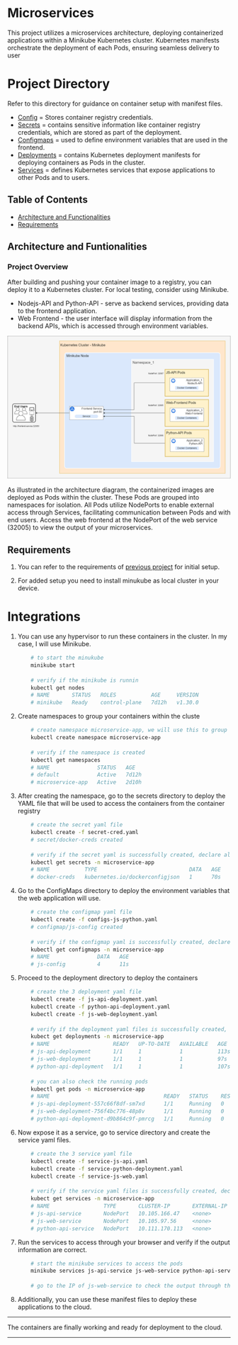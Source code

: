 # Microservices
This project utilizes a microservices architecture, deploying containerized applications within a Minikube Kubernetes cluster. Kubernetes manifests orchestrate the deployment of each Pods, ensuring seamless delivery to user

# Project Directory
Refer to this directory for guidance on container setup with manifest files.

- [Config](./config-json) = Stores container registry credentials.
- [Secrets](./secrets) = contains sensitive information like container registry credentials, which are stored as part of the deployment.
- [Configmaps](./configmaps) = used to define environment variables that are used in the frontend.
- [Deployments](./deployments) = contains Kubernetes deployment manifests for deploying containers as Pods in the cluster.
- [Services](./services) = defines Kubernetes services that expose applications to other Pods and to users.

## Table of Contents
* [Architecture and Functionalities](#architecture-and-funtionalities)
* [Requirements](#requirements)


## Architecture and Funtionalities

### Project Overview

After building and pushing your container image to a registry, you can deploy it to a Kubernetes cluster. For local testing, consider using Minikube.

* Nodejs-API and Python-API - serve as backend services, providing data to the frontend application.
* Web Frontend - the user interface will display information from the backend APIs, which is accessed through environment variables.

![Minikube Architecture](architecture/Minikube-Architecture.png)

As illustrated in the architecture diagram, the containerized images are deployed as Pods within the cluster. These Pods are grouped into namespaces for isolation. All Pods utilize NodePorts to enable external access through Services, facilitating communication between Pods and with end users. Access the web frontend at the NodePort of the web service (32005) to view the output of your microservices.

## Requirements

1. You can refer to the requirements of [previous project](./Dockerization) for initial setup. 

2. For added setup you need to install minukube as local cluster in your device.








# Integrations



1. You can use any hypervisor to run these containers in the cluster. In my case, I will use Minikube.

    ```bash
        # to start the minukube
        minikube start

        # verify if the minikube is runnin
        kubectl get nodes
        # NAME       STATUS   ROLES           AGE     VERSION
        # minikube   Ready    control-plane   7d12h   v1.30.0
    ```

2. Create namespaces to group your containers within the cluste

    ```bash
        # create namespace microservice-app, we will use this to group our resources
        kubectl create namespace microservice-app

        # verify if the namespace is created
        kubectl get namespaces
        # NAME               STATUS   AGE
        # default            Active   7d12h
        # microservice-app   Active   2d10h
    ```

3. After creating the namespace, go to the secrets directory to deploy the YAML file that will be used to access the containers from the container registry

    ```bash
        # create the secret yaml file
        kubectl create -f secret-cred.yaml
        # secret/docker-creds created

        # verify if the secret yaml is successfully created, declare also the namespace where we deploy it
        kubectl get secrets -n microservice-app
        # NAME           TYPE                             DATA   AGE
        # docker-creds   kubernetes.io/dockerconfigjson   1      70s
    ```

4. Go to the ConfigMaps directory to deploy the environment variables that the web application will use.

    ```bash
        # create the configmap yaml file
        kubectl create -f configs-js-python.yaml
        # configmap/js-config created

        # verify if the configmap yaml is successfully created, declare also the namespace where we deploy it
        kubectl get configmaps -n microservice-app
        # NAME               DATA   AGE
        # js-config          4      11s
    ```

5. Proceed to the deployment directory to deploy the containers

    ```bash
        # create the 3 deployment yaml file
        kubectl create -f js-api-deployment.yaml
        kubectl create -f python-api-deployment.yaml
        kubectl create -f js-web-deployment.yaml

        # verify if the deployment yaml files is successfully created, declare also the namespace where we deploy it
        kubect get deployments -n microservice-app
        # NAME                    READY   UP-TO-DATE   AVAILABLE   AGE
        # js-api-deployment       1/1     1            1           113s
        # js-web-deployment       1/1     1            1           97s
        # python-api-deployment   1/1     1            1           107s

        # you can also check the running pods 
        kubectl get pods -n microservice-app
        # NAME                                    READY   STATUS    RESTARTS   AGE
        # js-api-deployment-557c66f8df-sm7xd      1/1     Running   0          3m10s
        # js-web-deployment-756f4bc776-48p8v      1/1     Running   0          2m53s
        # python-api-deployment-d9b864c9f-pmrcg   1/1     Running   0          3m4s
    ```

6. Now expose it as a service, go to service directory and create the service yaml files.

    ```bash
        # create the 3 service yaml file
        kubectl create -f service-js-api.yaml
        kubectl create -f service-python-deployment.yaml
        kubectl create -f service-js-web.yaml

        # verify if the service yaml files is successfully created, declare also the namespace where we deploy it
        kubect get services -n microservice-app
        # NAME                 TYPE       CLUSTER-IP       EXTERNAL-IP   PORT(S)        AGE
        # js-api-service       NodePort   10.105.166.47    <none>        80:32007/TCP   91s
        # js-web-service       NodePort   10.105.97.56     <none>        80:32005/TCP   81s
        # python-api-service   NodePort   10.111.170.113   <none>        80:32006/TCP   72s
    ```

7. Run the services to access through your browser and verify if the output information are correct.

    ```bash
        # start the minikube services to access the pods
        minikube services js-api-service js-web-service python-api-service

        # go to the IP of js-web-service to check the output through the browsers
    ```
    
9. Additionally, you can use these manifest files to deploy these applications to the cloud.

---

The containers are finally working and ready for deployment to the cloud.

---
